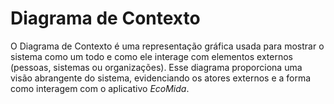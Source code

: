 # Diagrama de Contexto

O Diagrama de Contexto é uma representação gráfica usada para mostrar o sistema como um todo e como ele interage com elementos externos (pessoas, sistemas ou organizações). Esse diagrama proporciona uma visão abrangente do sistema, evidenciando os atores externos e a forma como interagem com o aplicativo *EcoMida*.
